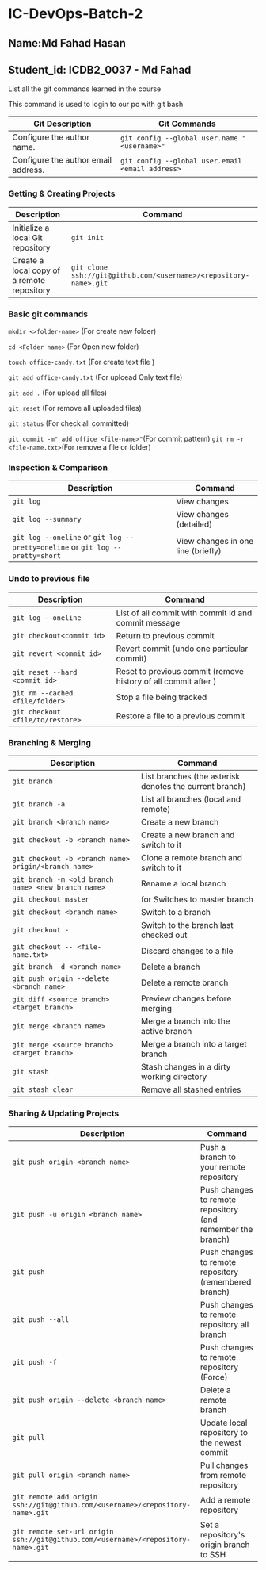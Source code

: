# IC-DevOps-Batch-2

## Name:Md Fahad Hasan

## Student_id: ICDB2_0037 - Md Fahad

List all the git commands learned in the course

This command is used to login to our pc with git bash

| Git Description                     | Git Commands                                     |
| ----------------------------------- | ------------------------------------------------ |
| Configure the author name.          | `git config --global user.name "<username>"`     |
| Configure the author email address. | `git config --global user.email <email address>` |

### Getting & Creating Projects

| Description                                | Command                                                           |
| ------------------------------------------ | ----------------------------------------------------------------- |
| Initialize a local Git repository          | `git init`                                                        |
| Create a local copy of a remote repository | `git clone ssh://git@github.com/<username>/<repository-name>.git` |

### Basic git commands
`mkdir <>folder-name>` (For create new folder) 

 `cd <Folder name>`  (For Open new folder) 

 `touch office-candy.txt` (For create text file ) 

`git add office-candy.txt` (For uploead Only text file) 

`git add .` (For upload all files) 

`git reset` (For remove all uploaded files) 

`git status` (For check all committed)

`git commit -m" add office <file-name>"`(For commit pattern) 
`git rm -r <file-name.txt>`(For remove a file or folder) 

### Inspection & Comparison

| Description | Command |
| ------- | ----------- |
 | `git log` |View changes |
| `git log --summary` | View changes (detailed) |
| `git log --oneline` or  `git log --pretty=oneline` or `git log --pretty=short` | View changes in one line (briefly) |

### Undo to previous file

| Description | Command |
| ------- | ----------- |
| `git log --oneline` | List of all commit with commit id and commit message |
| `git checkout<commit id>` | Return to previous commit <commit id> |
| `git revert <commit id>` | Revert commit <commit id> (undo one particular commit) |
| `git reset --hard <commit id>` | Reset to previous commit <commit id> (remove history of all commit after <commit id> ) |
| `git rm --cached <file/folder>` |Stop a file being tracked |
| `git checkout <file/to/restore>` | Restore a file to a previous commit |


### Branching & Merging

| Description | Command |
| ------- | ----------- |
| `git branch` | List branches (the asterisk denotes the current branch) |
| `git branch -a` | List all branches (local and remote) |
| `git branch <branch name>` | Create a new branch |
| `git checkout -b <branch name>` | Create a new branch and switch to it |
| `git checkout -b <branch name> origin/<branch name>` | Clone a remote branch and switch to it |
|`git branch -m <old branch name> <new branch name>` | Rename a local branch | 
|`git checkout master`| for Switches to master branch|
|`git checkout <branch name>` | Switch to a branch | 
|`git checkout -` | Switch to the branch last checked out | 
|`git checkout -- <file-name.txt>` | Discard changes to a file | 
|`git branch -d <branch name>` | Delete a branch | 
|`git push origin --delete <branch name>` | Delete a remote branch | 
|`git diff <source branch>  <target branch>` | Preview changes before merging | 
| `git merge <branch name>` | Merge a branch into the active branch |
|`git merge <source branch> <target branch>` | Merge a branch into a target branch | 
|`git stash` | Stash changes in a dirty working directory | 
|`git stash clear` | Remove all stashed entries | 

### Sharing & Updating Projects

| Description | Command |
| ------- | ----------- |
|`git push origin <branch name>` | Push a branch to your remote repository | 
|`git push -u origin <branch name>` | Push changes to remote repository (and remember the branch) | 
|`git push` | Push changes to remote repository (remembered branch) | 
|`git push --all` | Push changes to remote repository all branch | 
|`git push -f` | Push changes to remote repository (Force) | 
|`git push origin --delete <branch name>` | Delete a remote branch | 
|`git pull` | Update local repository to the newest commit | 
|`git pull origin <branch name>` | Pull changes from remote repository | 
|`git remote add origin ssh://git@github.com/<username>/<repository-name>.git` | Add a remote repository | 
|`git remote set-url origin ssh://git@github.com/<username>/<repository-name>.git` | Set a repository's origin branch to SSH | 

